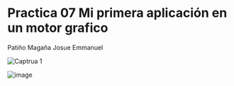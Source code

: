 # Practica 07 Mi primera aplicación en un motor grafico 
Patiño Magaña Josue Emmanuel

![Captrua 1](https://github.com/JosuePatino/Simulacion-por-computadora---Josue-Patino/assets/144542355/5261df4f-c6dd-4b13-be42-123c3a872f58)

![image](https://github.com/JosuePatino/Simulacion-por-computadora---Josue-Patino/assets/144542355/a040d90f-290b-4b1d-aefe-baa5a3cc8897)
